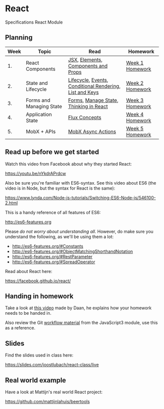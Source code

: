 # React
Specifications React Module

## Planning
| Week | Topic | Read | Homework |
| ---- | ----- | ---- | -------- |
| 1. | React Components | [JSX](https://reactjs.org/docs/introducing-jsx.html), [Elements](https://reactjs.org/docs/rendering-elements.html), [Components and Props](https://reactjs.org/docs/components-and-props.html) | [Week 1 Homework](https://github.com/HackYourFuture/React/blob/master/documentation/homework/Week%201.md) |
| 2. | State and Lifecycle | [Lifecycle](https://reactjs.org/docs/state-and-lifecycle.html), [Events](https://reactjs.org/docs/handling-events.html), [Conditional Rendering](https://reactjs.org/docs/conditional-rendering.html), [List and Keys](https://reactjs.org/docs/lists-and-keys.html) | [Week 2 Homework](https://github.com/HackYourFuture/React/blob/master/documentation/homework/Week%202.md) |
| 3. | Forms and Managing State | [Forms](https://reactjs.org/docs/forms.html), [Manage State](https://reactjs.org/docs/lifting-state-up.html), [Thinking in React](https://reactjs.org/docs/thinking-in-react.html) | [Week 3 Homework](https://github.com/HackYourFuture/React/blob/master/documentation/homework/Week%203.md) |
| 4. | Application State | [Flux Concepts](https://github.com/facebook/flux/tree/master/examples/flux-concepts) | [Week 4 Homework](https://github.com/HackYourFuture/React/blob/master/documentation/homework/Week%204.md) |
| 5. | MobX + APIs | [MobX Async Actions](https://mobx.js.org/best/actions.html) | [Week 5 Homework](https://github.com/HackYourFuture/React/blob/master/documentation/homework/Week%205.md) |

## Read up before we get started

Watch this video from Facebook about why they started React:

https://youtu.be/nYkdrAPrdcw

Also be sure you're familiar with ES6-syntax. See this video about ES6 (the video is in Node, but the syntax for React is the same):

https://www.lynda.com/Node-js-tutorials/Switching-ES6-Node-js/546100-2.html

This is a handy reference of all features of ES6:

http://es6-features.org

Please *do not worry about understanding all*. However, do make sure you understand the following, as we'll be using them a lot:

- http://es6-features.org/#Constants
- http://es6-features.org/#ObjectMatchingShorthandNotation
- http://es6-features.org/#RestParameter
- http://es6-features.org/#SpreadOperator

Read about React here:

https://facebook.github.io/react/

## Handing in homework
Take a look at [this video](https://www.youtube.com/watch?v=-o0yomUVVpU&index=2&list=PLVYDhqbgYpYUGxRdtQdYVE5Q8h3bt6SIA) made by Daan, he explains how your homework needs to be handed in.

Also review the Git [workflow material](https://github.com/HackYourFuture/Git/blob/master/Lecture-3.md) from the JavaScript3 module, use this as a reference.

## Slides

Find the slides used in class here:

https://slides.com/joostlubach/react-class/live

## Real world example

Have a look at Mattijn's real world React project:

https://github.com/mattijnlahuis/beertools
